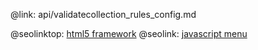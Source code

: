 @link: api/validatecollection_rules_config.md

@seolinktop: [html5 framework](https://webix.com)
@seolink: [javascript menu](https://webix.com/widget/menu/)